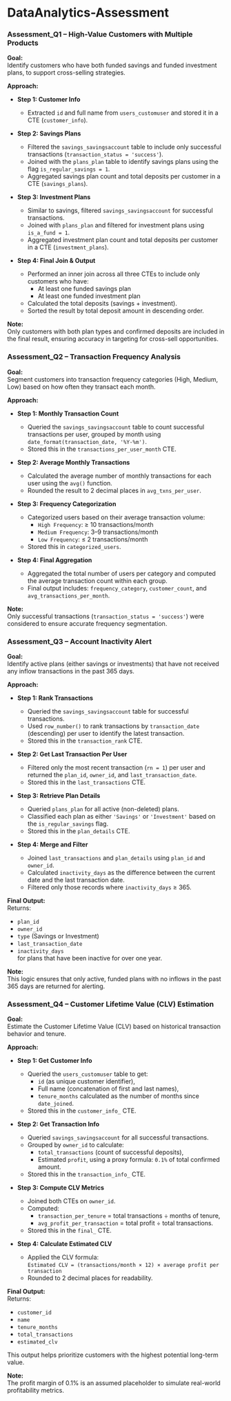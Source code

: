 # DataAnalytics-Assessment

### Assessment_Q1 – High-Value Customers with Multiple Products

**Goal:**  
Identify customers who have both funded savings and funded investment plans, to support cross-selling strategies.

**Approach:**

- **Step 1: Customer Info**
  - Extracted `id` and full name from `users_customuser` and stored it in a CTE (`customer_info`).

- **Step 2: Savings Plans**
  - Filtered the `savings_savingsaccount` table to include only successful transactions (`transaction_status = 'success'`).
  - Joined with the `plans_plan` table to identify savings plans using the flag `is_regular_savings = 1`.
  - Aggregated savings plan count and total deposits per customer in a CTE (`savings_plans`).

- **Step 3: Investment Plans**
  - Similar to savings, filtered `savings_savingsaccount` for successful transactions.
  - Joined with `plans_plan` and filtered for investment plans using `is_a_fund = 1`.
  - Aggregated investment plan count and total deposits per customer in a CTE (`investment_plans`).

- **Step 4: Final Join & Output**
  - Performed an inner join across all three CTEs to include only customers who have:
    - At least one funded savings plan
    - At least one funded investment plan
  - Calculated the total deposits (savings + investment).
  - Sorted the result by total deposit amount in descending order.

**Note:**  
Only customers with both plan types and confirmed deposits are included in the final result, ensuring accuracy in targeting for cross-sell opportunities.

### Assessment_Q2 – Transaction Frequency Analysis

**Goal:**  
Segment customers into transaction frequency categories (High, Medium, Low) based on how often they transact each month.

**Approach:**

- **Step 1: Monthly Transaction Count**
  - Queried the `savings_savingsaccount` table to count successful transactions per user, grouped by month using `date_format(transaction_date, '%Y-%m')`.
  - Stored this in the `transactions_per_user_month` CTE.

- **Step 2: Average Monthly Transactions**
  - Calculated the average number of monthly transactions for each user using the `avg()` function.
  - Rounded the result to 2 decimal places in `avg_txns_per_user`.

- **Step 3: Frequency Categorization**
  - Categorized users based on their average transaction volume:
    - `High Frequency`: ≥ 10 transactions/month
    - `Medium Frequency`: 3–9 transactions/month
    - `Low Frequency`: ≤ 2 transactions/month
  - Stored this in `categorized_users`.

- **Step 4: Final Aggregation**
  - Aggregated the total number of users per category and computed the average transaction count within each group.
  - Final output includes: `frequency_category`, `customer_count`, and `avg_transactions_per_month`.

**Note:**  
Only successful transactions (`transaction_status = 'success'`) were considered to ensure accurate frequency segmentation.

### Assessment_Q3 – Account Inactivity Alert

**Goal:**  
Identify active plans (either savings or investments) that have not received any inflow transactions in the past 365 days.

**Approach:**

- **Step 1: Rank Transactions**
  - Queried the `savings_savingsaccount` table for successful transactions.
  - Used `row_number()` to rank transactions by `transaction_date` (descending) per user to identify the latest transaction.
  - Stored this in the `transaction_rank` CTE.

- **Step 2: Get Last Transaction Per User**
  - Filtered only the most recent transaction (`rn = 1`) per user and returned the `plan_id`, `owner_id`, and `last_transaction_date`.
  - Stored this in the `last_transactions` CTE.

- **Step 3: Retrieve Plan Details**
  - Queried `plans_plan` for all active (non-deleted) plans.
  - Classified each plan as either `'Savings'` or `'Investment'` based on the `is_regular_savings` flag.
  - Stored this in the `plan_details` CTE.

- **Step 4: Merge and Filter**
  - Joined `last_transactions` and `plan_details` using `plan_id` and `owner_id`.
  - Calculated `inactivity_days` as the difference between the current date and the last transaction date.
  - Filtered only those records where `inactivity_days` ≥ 365.

**Final Output:**  
Returns:
- `plan_id`
- `owner_id`
- `type` (Savings or Investment)
- `last_transaction_date`
- `inactivity_days`  
for plans that have been inactive for over one year.

**Note:**  
This logic ensures that only active, funded plans with no inflows in the past 365 days are returned for alerting.

### Assessment_Q4 – Customer Lifetime Value (CLV) Estimation

**Goal:**  
Estimate the Customer Lifetime Value (CLV) based on historical transaction behavior and tenure.

**Approach:**

- **Step 1: Get Customer Info**
  - Queried the `users_customuser` table to get:
    - `id` (as unique customer identifier),
    - Full name (concatenation of first and last names),
    - `tenure_months` calculated as the number of months since `date_joined`.
  - Stored this in the `customer_info_` CTE.

- **Step 2: Get Transaction Info**
  - Queried `savings_savingsaccount` for all successful transactions.
  - Grouped by `owner_id` to calculate:
    - `total_transactions` (count of successful deposits),
    - Estimated `profit`, using a proxy formula: `0.1%` of total confirmed amount.
  - Stored this in the `transaction_info_` CTE.

- **Step 3: Compute CLV Metrics**
  - Joined both CTEs on `owner_id`.
  - Computed:
    - `transaction_per_tenure` = total transactions ÷ months of tenure,
    - `avg_profit_per_transaction` = total profit ÷ total transactions.
  - Stored this in the `final_` CTE.

- **Step 4: Calculate Estimated CLV**
  - Applied the CLV formula:  
    `Estimated CLV = (transactions/month × 12) × average profit per transaction`
  - Rounded to 2 decimal places for readability.

**Final Output:**  
Returns:
- `customer_id`
- `name`
- `tenure_months`
- `total_transactions`
- `estimated_clv`  

This output helps prioritize customers with the highest potential long-term value.

**Note:**  
The profit margin of 0.1% is an assumed placeholder to simulate real-world profitability metrics.
